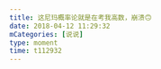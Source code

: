 ```yaml
---
title: 这尼玛概率论就是在考我高数，崩溃🙃
date: 2018-04-12 11:29:32
mCategories: [说说]
type: moment
time: t112932
---
```


